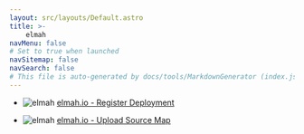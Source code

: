 ```yaml
---
layout: src/layouts/Default.astro
title: >-
    elmah
navMenu: false
# Set to true when launched
navSitemap: false
navSearch: false
# This file is auto-generated by docs/tools/MarkdownGenerator (index.js)
---
```


<ul>

<li>

![elmah](https://i.octopus.com/library/step-templates/elmah.png) [elmah.io - Register Deployment](/integrations/elmah/elmah.io-register-deployment)

</li>
        
<li>

![elmah](https://i.octopus.com/library/step-templates/elmah.png) [elmah.io - Upload Source Map](/integrations/elmah/elmah.io-upload-source-map)

</li>
        
</ul>

